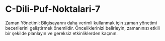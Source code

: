 # C-Dili-Puf-Noktalari-7
Zaman Yönetimi: Bilgisayarını daha verimli kullanmak için zaman yönetimi becerilerini geliştirmek önemlidir. Önceliklerinizi belirleyin, zamanınızı etkili bir şekilde planlayın ve gereksiz etkinliklerden kaçının.
